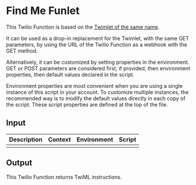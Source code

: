 # Find Me Funlet

This Twilio Function is based on the [Twimlet of the same name][twimlet].

[twimlet]: https://www.twilio.com/labs/twimlets/findme

It can be used as a drop-in replacement for the Twimlet, with the
same GET parameters, by using the URL of the Twilio Function as
a webhook with the GET method.

Alternatively, it can be customized by setting properties in the
environment. GET or POST parameters are considered first, if provided,
then environment properties, then default values declared in the script.

Environment properties are most convenient when you are using a single
instance of this script in your account. To customize multiple instances,
the recommended way is to modify the default values directly in each copy
of the script. These script properties are defined at the top of the file.

## Input

| Description              | Context        | Environment    | Script         |
| :----------------------- | :------------- | :------------- | :------------- |
|                          |                |                |                |

## Output

This Twilio Function returns TwiML instructions.
